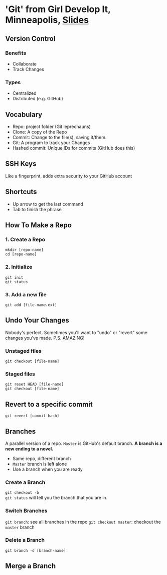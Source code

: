 # 'Git' from Girl Develop It, Minneapolis, [Slides](http://amlyhamm.com/gdi/fall_in_love_with_git)

## Version Control

### Benefits
* Collaborate
* Track Changes

### Types
* Centralized
* Distributed (e.g. GitHub)

## Vocabulary
* Repo: project folder (Git leprechauns)
* Clone: A copy of the Repo
* Commit: Change to the file(s), saving it/them.
* Git: A program to track your Changes
* Hashed commit: Unique IDs for commits (GitHub does this)

## SSH Keys
Like a fingerprint, adds extra security to your GitHub account

## Shortcuts
* Up arrow to get the last command
* Tab to finish the phrase

## How To Make a Repo

### 1. Create a Repo
`mkdir [repo-name]`  
`cd [repo-name]`  

### 2. Initialize
`git init`  
`git status`  

### 3. Add a new file
`git add [file-name.ext]`  

## Undo Your Changes
Nobody's perfect. Sometimes you'll want to "undo" or "revert" some changes you've made.
P.S. AMAZING!

### Unstaged files
`git checkout [file-name]`  

### Staged files
`git reset HEAD [file-name]`  
`git checkout [file-name]`  

## Revert to a specific commit
`git revert [commit-hash]`  

## Branches
A parallel version of a repo. `Master` is GitHub's default branch. **A branch is a new ending to a novel.**
* Same repo, different branch
* `Master` branch is left alone
* Use a branch when you are ready

### Create a Branch
`git checkout -b`  
`git status` will tell you the branch that you are in.

### Switch Branches
`git branch`: see all branches in the repo
`git checkout master`: checkout the `master` branch

### Delete a Branch
`git branch -d [branch-name]`

## Merge a Branch
